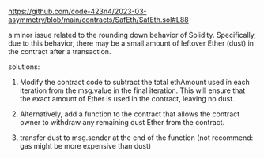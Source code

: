 https://github.com/code-423n4/2023-03-asymmetry/blob/main/contracts/SafEth/SafEth.sol#L88

a minor issue related to the rounding down behavior of Solidity. 
Specifically, due to this behavior, there may be a small amount of leftover Ether (dust) in the contract after a transaction.

solutions:

1. Modify the contract code to subtract the total ethAmount used in each iteration from the msg.value in the final iteration. This will ensure that the exact amount of Ether is used in the contract, leaving no dust.

2. Alternatively, add a function to the contract that allows the contract owner to withdraw any remaining dust Ether from the contract.

3. transfer dust to msg.sender at the end of the function (not recommend: gas might be more expensive than dust)